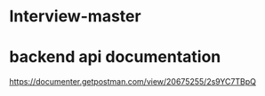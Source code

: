 # Interview-master

# backend api documentation
https://documenter.getpostman.com/view/20675255/2s9YC7TBpQ
